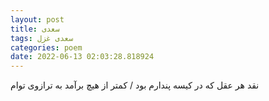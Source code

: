 ```yaml
---
layout: post
title: سعدی
tags: سعدی غزل
categories: poem
date: 2022-06-13 02:03:28.818924
---
```


نقد هر عقل که در کیسه پندارم بود / کمتر از هیچ برآمد به ترازوی توام